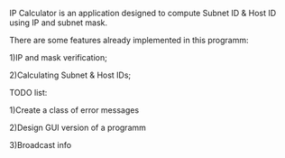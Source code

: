 
IP Calculator is an application designed to compute Subnet ID & Host ID using IP and subnet mask. 


There are some features already implemented in this programm:

1)IP and mask verification;

2)Calculating Subnet & Host IDs;


TODO list:

1)Create a class of error messages

2)Design GUI version of a programm

3)Broadcast info
